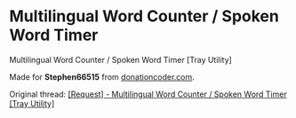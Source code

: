 # Multilingual Word Counter / Spoken Word Timer
Multilingual Word Counter / Spoken Word Timer [Tray Utility]

Made for **Stephen66515** from [donationcoder.com](https://www.donationcoder.com).

Original thread: [[Request] - Multilingual Word Counter / Spoken Word Timer [Tray Utility]](https://www.donationcoder.com/forum/index.php?topic=47421.0)
